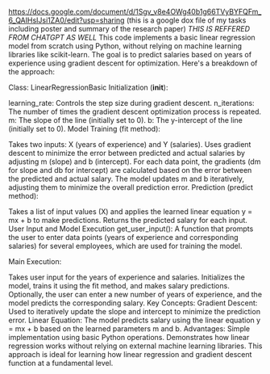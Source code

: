 https://docs.google.com/document/d/1Sgv_v8e4OWg40b1g66TVyBYFQFm_6_QAIHsIJsi1ZA0/edit?usp=sharing (this is a google dox file of my tasks including poster and summary of the research paper)
*THIS IS REFFERED FROM CHATGPT AS WELL*
This code implements a basic linear regression model from scratch using Python, without relying on machine learning libraries like scikit-learn. The goal is to predict salaries based on years of experience using gradient descent for optimization. Here's a breakdown of the approach:

Class: LinearRegressionBasic
Initialization (__init__):

learning_rate: Controls the step size during gradient descent.
n_iterations: The number of times the gradient descent optimization process is repeated.
m: The slope of the line (initially set to 0).
b: The y-intercept of the line (initially set to 0).
Model Training (fit method):

Takes two inputs: X (years of experience) and Y (salaries).
Uses gradient descent to minimize the error between predicted and actual salaries by adjusting m (slope) and b (intercept).
For each data point, the gradients (dm for slope and db for intercept) are calculated based on the error between the predicted and actual salary.
The model updates m and b iteratively, adjusting them to minimize the overall prediction error.
Prediction (predict method):

Takes a list of input values (X) and applies the learned linear equation y = mx + b to make predictions.
Returns the predicted salary for each input.
User Input and Model Execution
get_user_input():
A function that prompts the user to enter data points (years of experience and corresponding salaries) for several employees, which are used for training the model.

Main Execution:

Takes user input for the years of experience and salaries.
Initializes the model, trains it using the fit method, and makes salary predictions.
Optionally, the user can enter a new number of years of experience, and the model predicts the corresponding salary.
Key Concepts:
Gradient Descent: Used to iteratively update the slope and intercept to minimize the prediction error.
Linear Equation: The model predicts salary using the linear equation y = mx + b based on the learned parameters m and b.
Advantages:
Simple implementation using basic Python operations.
Demonstrates how linear regression works without relying on external machine learning libraries.
This approach is ideal for learning how linear regression and gradient descent function at a fundamental level.
